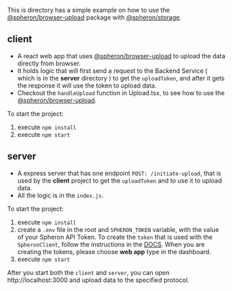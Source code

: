 This is directory has a simple example on how to use the [@spheron/browser-upload](https://www.npmjs.com/package/@spheron/browser-upload) package with [@spheron/storage](https://www.npmjs.com/package/@spheron/storage).

## **client**

- A react web app that uses [@spheron/browser-upload](https://www.npmjs.com/package/@spheron/browser-upload) to upload the data directly from browser.
- It holds logic that will first send a request to the Backend Service ( which is in the **server** directory ) to get the `uploadToken`, and after it gets the response it will use the token to upload data.
- Checkout the `handleUpload` function in Upload.tsx, to see how to use the [@spheron/browser-upload](https://www.npmjs.com/package/@spheron/browser-upload).

To start the project:

1. execute `npm install`
2. execute `npm start`

## **server**

- A express server that has one endpoint `POST: /initiate-upload`, that is used by the **client** project to get the `uploadToken` and to use it to upload data.
- All the logic is in the `index.js`.

To start the project:

1. execute `npm install`
2. create a `.env` file in the root and `SPHERON_TOKEN` variable, with the value of your Spheron API Token. To create the `token` that is used with the `SpheronClient`, follow the instructions in the [DOCS](https://docs.spheron.network/rest-api/#creating-an-access-token). When you are creating the tokens, please choose **web app** type in the dashboard.
3. execute `npm start`

After you start both the `client` and `server`, you can open http://localhost:3000 and upload data to the specified protocol.
